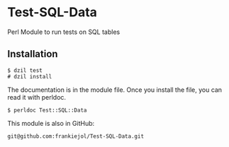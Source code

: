 Test-SQL-Data
=============

Perl Module to run tests on SQL tables

Installation
------------

    $ dzil test
    # dzil install

The documentation is in the module file. Once you install
the file, you can read it with perldoc.

    $ perldoc Test::SQL::Data

This module is also in GitHub:

    git@github.com:frankiejol/Test-SQL-Data.git
